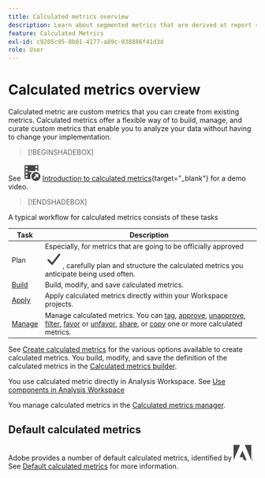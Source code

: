 ```yaml
---
title: Calculated metrics overview
description: Learn about segmented metrics that are derived at report run time.
feature: Calculated Metrics
exl-id: c9205c95-8b01-4177-a89c-038886f41d3d
role: User
---
```

# Calculated metrics overview

Calculated metric are custom metrics that you can create from existing metrics. Calculated metrics offer a flexible way of to  build, manage, and curate custom metrics that enable you to analyze your data without having to change your implementation.



>[!BEGINSHADEBOX]

See ![VideoCheckedOut](/help/assets/icons/VideoCheckedOut.svg) [Introduction to calculated metrics](https://video.tv.adobe.com/v/31787/?quality=12&learn=on){target="_blank"} for a demo video.

>[!ENDSHADEBOX]

A typical workflow for calculated metrics consists of these tasks

| Task | Description |
| --- | --- |
| Plan | Especially, for metrics that are going to be officially approved ![Checkmark](/help/assets/icons/Checkmark.svg), carefully plan and structure the calculated metrics you anticipate being used often.  |
| [Build](/help/components/calc-metrics/cm-workflow/cm-build-metrics.md) | Build, modify, and save calculated metrics. |
| [Apply](/help/components/use-components-in-workspace.md) | Apply calculated metrics directly within your Workspace projects. |
| [Manage](/help/components/calc-metrics/cm-workflow/cm-manager.md) | Manage calculated metrics. You can [tag](/help/components/calc-metrics/cm-workflow/cm-tagging.md), [approve](/help/components/calc-metrics/cm-workflow/cm-approving.md), [unapprove](/help/components/calc-metrics/cm-workflow/cm-approving.md), [filter](/help/components/calc-metrics/cm-workflow/cm-filter.md), [favor](/help/components/calc-metrics/cm-workflow/cm-favorite.md) or [unfavor](/help/components/calc-metrics/cm-workflow/cm-favorite.md), [share](/help/components/calc-metrics/cm-workflow/cm-sharing.md), or [copy](/help/components/calc-metrics/cm-workflow/cm-copy.md) one or more calculated metrics. |

See [Create calculated metrics](/help/components/calc-metrics/cm-workflow/cm-workflow.md) for the various options available to create calculated metrics. You build, modify, and save the definition of the calculated metrics in the [Calculated metrics builder](cm-workflow/cm-build-metrics.md).

You use calculated metric directly in Analysis Workspace. See [Use components in Analysis Workspace](/help/components/use-components-in-workspace.md)

You manage calculated metrics in the [Calculated metrics manager](cm-workflow/cm-manager.md).

## Default calculated metrics

Adobe provides a number of default calculated metrics, identified by ![AdobeLogoSmall](/help/assets/icons/AdobeLogoSmall.svg). See [Default calculated metrics](/help/components/calc-metrics/default-calcmetrics.md) for more information.
